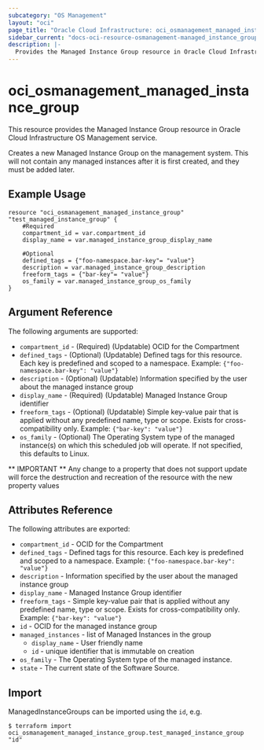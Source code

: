 ```yaml
---
subcategory: "OS Management"
layout: "oci"
page_title: "Oracle Cloud Infrastructure: oci_osmanagement_managed_instance_group"
sidebar_current: "docs-oci-resource-osmanagement-managed_instance_group"
description: |-
  Provides the Managed Instance Group resource in Oracle Cloud Infrastructure OS Management service
---
```


# oci_osmanagement_managed_instance_group
This resource provides the Managed Instance Group resource in Oracle Cloud Infrastructure OS Management service.

Creates a new Managed Instance Group on the management system.
This will not contain any managed instances after it is first created,
and they must be added later.


## Example Usage

```hcl
resource "oci_osmanagement_managed_instance_group" "test_managed_instance_group" {
	#Required
	compartment_id = var.compartment_id
	display_name = var.managed_instance_group_display_name

	#Optional
	defined_tags = {"foo-namespace.bar-key"= "value"}
	description = var.managed_instance_group_description
	freeform_tags = {"bar-key"= "value"}
	os_family = var.managed_instance_group_os_family
}
```

## Argument Reference

The following arguments are supported:

* `compartment_id` - (Required) (Updatable) OCID for the Compartment
* `defined_tags` - (Optional) (Updatable) Defined tags for this resource. Each key is predefined and scoped to a namespace. Example: `{"foo-namespace.bar-key": "value"}` 
* `description` - (Optional) (Updatable) Information specified by the user about the managed instance group
* `display_name` - (Required) (Updatable) Managed Instance Group identifier
* `freeform_tags` - (Optional) (Updatable) Simple key-value pair that is applied without any predefined name, type or scope. Exists for cross-compatibility only. Example: `{"bar-key": "value"}` 
* `os_family` - (Optional) The Operating System type of the managed instance(s) on which this scheduled job will operate. If not specified, this defaults to Linux. 


** IMPORTANT **
Any change to a property that does not support update will force the destruction and recreation of the resource with the new property values

## Attributes Reference

The following attributes are exported:

* `compartment_id` - OCID for the Compartment
* `defined_tags` - Defined tags for this resource. Each key is predefined and scoped to a namespace. Example: `{"foo-namespace.bar-key": "value"}` 
* `description` - Information specified by the user about the managed instance group
* `display_name` - Managed Instance Group identifier
* `freeform_tags` - Simple key-value pair that is applied without any predefined name, type or scope. Exists for cross-compatibility only. Example: `{"bar-key": "value"}` 
* `id` - OCID for the managed instance group
* `managed_instances` - list of Managed Instances in the group
	* `display_name` - User friendly name
	* `id` - unique identifier that is immutable on creation
* `os_family` - The Operating System type of the managed instance.
* `state` - The current state of the Software Source.

## Import

ManagedInstanceGroups can be imported using the `id`, e.g.

```
$ terraform import oci_osmanagement_managed_instance_group.test_managed_instance_group "id"
```

